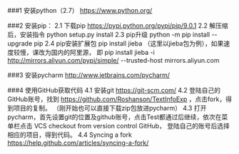 ###1  安装python（2.7）  https://www.python.org/

###2  安装pip：
    2.1 下载pip     https://pypi.python.org/pypi/pip/9.0.1
    2.2 解压缩后，安装指令  python setup.py install
    2.3 pip升级  python -m pip install --upgrade pip
    2.4 pip安装扩展包 pip install jieba （这里以jieba包为例），如果速度较慢，课改为国内的阿里源，
    即 pip install jieba -i http://mirrors.aliyun.com/pypi/simple/ --trusted-host mirrors.aliyun.com 

###3  安装pycharm       http://www.jetbrains.com/pycharm/

###4  使用GitHub获取代码
    4.1  安装git    https://git-scm.com/
    4.2  登陆自己的GitHub账号，找到 https://github.com/Roshanson/TextInfoExp ，点击fork，得到项目的复制。
    （刚开始也可以直接下载zip包放进pycharm）
    4.3  打开pycharm，首先设置git的位置及github账号，点击Test都通过后继续，依次在菜单栏点击  VCS  checkout from version control  GitHub，
    登陆自己的账号后选择相应的项目，得到代码。
    4.4  Syncing a fork  https://help.github.com/articles/syncing-a-fork/
         
  
  
 